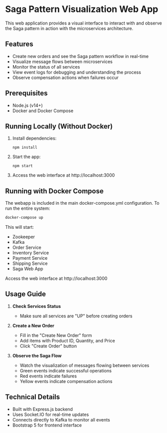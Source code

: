 # Saga Pattern Visualization Web App

This web application provides a visual interface to interact with and observe the Saga pattern in action with the microservices architecture.

## Features

- Create new orders and see the Saga pattern workflow in real-time
- Visualize message flows between microservices
- Monitor the status of all services
- View event logs for debugging and understanding the process
- Observe compensation actions when failures occur

## Prerequisites

- Node.js (v14+)
- Docker and Docker Compose

## Running Locally (Without Docker)

1. Install dependencies:
   ```
   npm install
   ```

2. Start the app:
   ```
   npm start
   ```

3. Access the web interface at http://localhost:3000

## Running with Docker Compose

The webapp is included in the main docker-compose.yml configuration. To run the entire system:

```bash
docker-compose up
```

This will start:
- Zookeeper
- Kafka
- Order Service
- Inventory Service
- Payment Service
- Shipping Service
- Saga Web App

Access the web interface at http://localhost:3000

## Usage Guide

1. **Check Services Status**
   - Make sure all services are "UP" before creating orders

2. **Create a New Order**
   - Fill in the "Create New Order" form
   - Add items with Product ID, Quantity, and Price
   - Click "Create Order" button

3. **Observe the Saga Flow**
   - Watch the visualization of messages flowing between services
   - Green events indicate successful operations
   - Red events indicate failures
   - Yellow events indicate compensation actions

## Technical Details

- Built with Express.js backend
- Uses Socket.IO for real-time updates
- Connects directly to Kafka to monitor all events
- Bootstrap 5 for frontend interface 